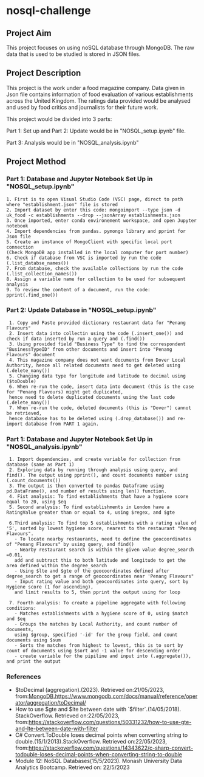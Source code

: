 # nosql-challenge

## Project Aim
This project focuses on using noSQL database through MongoDB. The raw data that is used to be studied is stored in JSON files.

## Project Description
This project is the work under a food magazine company. Data given in Json file contains information of food evaluation of various establishments across the United Kingdom. The ratings data provided would be analysed and used by food critics and journalists for their future work. 

This project would be divided into 3 parts:

Part 1: Set up and Part 2: Update would be in "NOSQL_setup.ipynb" file.

Part 3: Analysis would be in "NOSQL_analysis.ipynb"

## Project Method
### Part 1: Database and Jupyter Notebook Set Up in "NOSQL_setup.ipynb"
    1. First is to open Visual Studio Code (VSC) page, direct to path where "establishment.json" file is stored
    2. Import dataset by enter this code: mongoimport --type json -d uk_food -c establishments --drop --jsonArray establishments.json
    3. Once imported, enter conda environement workspace, and open Jupyter notebook
    4. Import dependencies from pandas. pymongo library and pprint for Json file
    5. Create an instance of MongoClient with specific local port connection 
    (Check MongoDB app installed in the local computer for port number)
    6. Check if database from VSC is imported by run the code (.list_databse_names())
    7. From database, check the available collections by run the code (.list_collection_names())
    8. Assign a variable name for collection to be used for subsequent analysis
    9. To review the content of a document, run the code: pprint(.find_one())

### Part 2: Update Database in "NOSQL_setup.ipynb"
     1. Copy and Paste provided dictionary restaurant data for "Penang Flavours"
     2. Insert data into collectin using the code (.insert_one()) and check if data inserted by run a query and (.find())
     3. Using provided field "Business Type" to find the correspondent "BusinessTypeID" from other documents and insert into "Penang Flavours" document
     4. This magazine company does not want documents from Dover Local Authority, hence all related documents need to get deleted using (.delete_many())
     5. Changing data type for longitude and latitude to decimal using ($toDouble)
     6. When re-run the code, insert data into document (this is the case for "Penang Flavours) might get duplicated, 
     hence need to delete duplicated documents using the last code (.delete_many())
     7. When re-run the code, deleted documents (this is "Dover") cannot be retrieved, 
     hence database has to be deleted using (.drop_database()) and re-import database from PART 1 again. 

### Part 1: Database and Jupyter Notebook Set Up in "NOSQL_analysis.ipynb"
     1. Import dependencies, and create variable for collection from database (same as Part 1)
     2. Exploring data by running through analysis using query, and find(). The output using pprint(), and count documents number using (.count_documents())
     3. The output is then converted to pandas Dataframe using pd.DataFrame(), and number of results using len() function. 
     4. Fist analysis: To find establishments that have a hygiene score equal to 20, using $eq
     5. Second analysis: To find establishments in London have a RatingValue greater than or equal to 4, using $regex, and $gte
     
     6.Third analysis: To find top 5 establishments with a rating value of '5', sorted by lowest hygiene score, nearest to the restaurant "Penang Flavours".
       - To locate nearby restaurants, need to define the geocoordinates of "Penang Flavours" by using query, and find()
       - Nearby restaurant search is within the given value degree_search =0.01, 
       add and subtract this to both latitude and longitude to get the area defined within the degree_search
       - Using $lte and $gte of the geocoordinates defined after degree_search to get a range of geocoordinates near 'Penang Flavours"
       - Input rating value and both geocoordinates into query, sort by Hygiene score (1 for ascending), 
       and limit results to 5, then pprint the output using for loop
      
     7. Fourth analysis: To create a pipeline aggregate with following conditions:
       - Matches establishments with a hygiene score of 0, using $match and $eq
       - Groups the matches by Local Authority, and count number of documents, 
       using $group, specified '-id' for the group field, and count documents using $sum
       - Sorts the matches from highest to lowest, this is to sort by count of documents using $sort and -1 value for descending order
       - create variable for the pipiline and input into (.aggregate()), and print the output

### References
 - $toDecimal (aggregation).(2023). Retrieved on:21/05/2023, from:<MongoDB.https://www.mongodb.com/docs/manual/reference/operator/aggregation/toDecimal/>
 - How to use $gte and $lte between date with `$filter`.(14/05/2018). StackOverflow. Retrieved on:22/05/2023, from:<https://stackoverflow.com/questions/50331232/how-to-use-gte-and-lte-between-date-with-filter>
 - C# Convert.ToDouble loses decimal points when converting string to double.(15/1/2013).StackOverflow. Retrieved on:22/05/2023, from:<https://stackoverflow.com/questions/14343622/c-sharp-convert-todouble-loses-decimal-points-when-converting-string-to-double>
 -  Module 12: NoSQL Databases(15/5/2023). Monash University Data Analytics Bootcamp. Retrieved on: 22/5/2023
